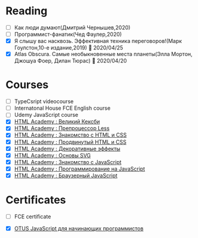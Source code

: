 # Reading

- [ ] Как люди думают(Дмитрий Чернышев,2020)
- [ ] Программист-фанатик(Чед Фаулер,2020)
- [x] Я слышу вас насквозь. Эффективная техника переговоров!(Марк Гоулстон,10-е издание,2019) :blue_book: 2020/04/25
- [x] Atlas Obscura. Самые необыкновенные места планеты(Элла Мортон, Джошуа Фоер, Дилан Тюрас) :blue_book: 2020/04/20

# Courses
- [ ] TypeCsript videocourse
- [ ] Internatonal House FCE English course
- [ ] Udemy JavaScript course
- [x] [HTML Academy : Великий Кексби](https://htmlacademy.ru/courses/keksby)
- [x] [HTML Academy : Препроцессор Less](https://htmlacademy.ru/courses/less)
- [x] [HTML Academy : Знакомство с HTML и CSS](https://htmlacademy.ru/courses/basic-html-css)
- [x] [HTML Academy : Продвинутый HTML и CSS](https://htmlacademy.ru/courses/advanced-html-css)
- [x] [HTML Academy : Декоративные эффекты](https://htmlacademy.ru/courses/decoration)
- [x] [HTML Academy : Основы SVG](https://htmlacademy.ru/courses/svg)
- [x] [HTML Academy : Знакомство с JavaScript](https://htmlacademy.ru/courses/basic-javascript)
- [x] [HTML Academy : Программирование на JavaScript](https://htmlacademy.ru/courses/javascript)
- [x] [HTML Academy : Браузерный JavaScript](https://htmlacademy.ru/courses/javascript-in-browser)

# Certificates
- [ ] FCE certificate
- [x] [OTUS JavaScript для начинающих программистов](https://github.com/marustas/misc/blob/master/certificates/OTUS_JavaScript_for_beginners.pdf) 

